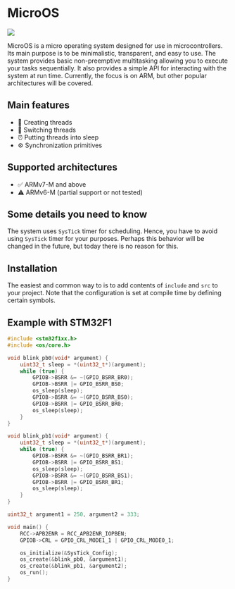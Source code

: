 # MicroOS
![](https://github.com/artemixdev/micro-os/actions/workflows/build.yml/badge.svg?branch=main)

MicroOS is a micro operating system designed for use in microcontrollers.
Its main purpose is to be minimalistic, transparent, and easy to use.
The system provides basic non-preemptive multitasking
allowing you to execute your tasks sequentially.
It also provides a simple API for interacting with the system at run time.
Currently, the focus is on ARM, but other popular architectures will be covered.

## Main features
- 🚀 Creating threads
- 🔀 Switching threads
- ⏰ Putting threads into sleep
- ⚙️ Synchronization primitives

## Supported architectures
- ✅ ARMv7-M and above
- ⚠️ ARMv6-M (partial support or not tested)

## Some details you need to know
The system uses `SysTick` timer for scheduling. Hence, you have to avoid using `SysTick` timer
for your purposes. Perhaps this behavior will be changed in the future,
but today there is no reason for this.

## Installation
The easiest and common way to is to add contents of `include` and `src` to your project.
Note that the configuration is set at compile time by defining certain symbols.

## Example with STM32F1
```c
#include <stm32f1xx.h>
#include <os/core.h>

void blink_pb0(void* argument) {
    uint32_t sleep = *(uint32_t*)(argument);
    while (true) {
        GPIOB->BSRR &= ~(GPIO_BSRR_BR0);
        GPIOB->BSRR |= GPIO_BSRR_BS0;
        os_sleep(sleep);
        GPIOB->BSRR &= ~(GPIO_BSRR_BS0);
        GPIOB->BSRR |= GPIO_BSRR_BR0;
        os_sleep(sleep);
    }
}

void blink_pb1(void* argument) {
    uint32_t sleep = *(uint32_t*)(argument);
    while (true) {
        GPIOB->BSRR &= ~(GPIO_BSRR_BR1);
        GPIOB->BSRR |= GPIO_BSRR_BS1;
        os_sleep(sleep);
        GPIOB->BSRR &= ~(GPIO_BSRR_BS1);
        GPIOB->BSRR |= GPIO_BSRR_BR1;
        os_sleep(sleep);
    }
}

uint32_t argument1 = 250, argument2 = 333;

void main() {
    RCC->APB2ENR = RCC_APB2ENR_IOPBEN;
    GPIOB->CRL = GPIO_CRL_MODE1_1 | GPIO_CRL_MODE0_1;

    os_initialize(&SysTick_Config);
    os_create(&blink_pb0, &argument1);
    os_create(&blink_pb1, &argument2);
    os_run();
}
```
